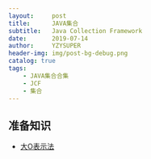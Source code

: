 ```yaml
---
layout:     post
title:      JAVA集合
subtitle:   Java Collection Framework
date:       2019-07-14
author:     YZYSUPER
header-img: img/post-bg-debug.png
catalog: true
tags:
    - JAVA集合合集
    - JCF
    - 集合
---
```


## 准备知识

- [大O表示法](http://yzysuper.top/2019/07/14/%E5%A4%A7O%E8%A1%A8%E7%A4%BA%E6%B3%95/)